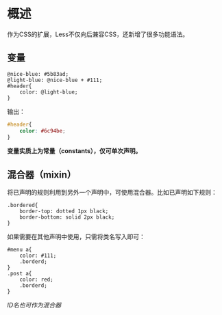 # 概述

作为CSS的扩展，Less不仅向后兼容CSS，还新增了很多功能语法。

## 变量

```less
@nice-blue: #5b83ad;
@light-blue: @nice-blue + #111;
#header{
	color: @light-blue;
}
```

输出：

```css
#header{
	color: #6c94be;
}
```

**变量实质上为常量（constants），仅可单次声明。**

## 混合器（mixin）

将已声明的规则利用到另外一个声明中，可使用混合器。比如已声明如下规则：

```less
.bordered{
	border-top: dotted 1px black;
	border-bottom: solid 2px black;
}
```

如果需要在其他声明中使用，只需将类名写入即可：

```less
#menu a{
	color: #111;
	.borderd;
}
.post a{
	color: red;
	.borderd;
}
```

_ID名也可作为混合器_
